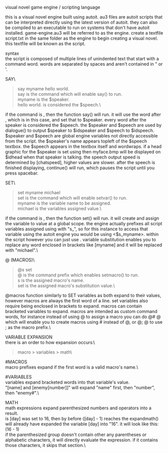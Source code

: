 visual novel game engine / scripting language

this is a visual novel engine built using autoit. au3 files are autoit scripts that can be interpreted directly using the latest version of autoit. they can also be compiled to an executable to run on systems that don't have autoit installed. game-engine.au3 will be referred to as the engine. create a textfile script.txt in the same folder as the engine to begin creating a visual novel. this textfile will be known as the script.



syntax\
the script is composed of multiple lines of unindented text that start with a command word. words are separated by spaces and aren't contained in " or '.


SAY\
>say myname hello world.\
say is the command which will enable say() to run.\
myname is the $speaker.\
hello world. is considered the $speech.\

if the command is <say>, then the function say() will run. it will use the word after <say>, which is <myname> in this case, and set that to $speaker. every word after the speaker is considered the $speech. the $speaker and $speech are used by dialogue() to output $speaker to $idspeaker and $speech to $idspeech. $speaker and $speech are global engine variables not directly accessible from the script. the $speaker's name appears topleft of the $speech textbox. the $speech appears in the textbox itself and wordwraps. if a head graphic for the $speaker is set using <head myname myface.bmp> then myface.bmp will be displayed on $idhead when that speaker is talking. the speech output speed is determined by [chatspeed], higher values are slower. after the speech is finished displaying, continue() will run, which pauses the script until you press spacebar.


SET\
>set myname michael\
set is the command which will enable setvar() to run.\
myname is the variable name to be assigned.\
michael is the variables assigned value.\

if the command is <set>, then the function set() will run. it will create and assign the variable <myname> to value <michael> at a global scope. the engine actually prefixes all script variables assigned using <set> with "s_", so for this instance to access that variable using the autoit engine you would be using <$s_myname>. within the script however you can just use <myname>. variable substitution enables you to replace any word enclosed in brackets like [myname] and it will be replaced with "michael".\


@ (MACROS)\
>@s set\
@ is the command prefix which enables setmacro() to run.\
s is the assigned macro's name.\
set is the assigned macro's substitution value.\

@macros function similarly to SET variables as both expand to their values, however macros are always the first word of a line. set variables also require being enclosed in brackets to expand. macros can contain bracketed variables to expand. macros are intended as custom command words, for instance instead of using @ to assign a macro you can do @# @ which will enable you to create macros using # instead of @, or @; @ to use ; as the macro prefix.\


VARIABLE EXPANSION\
there is an order to how expansion occurs:\
>macro > variables > math\


#MACROS\
macro prefixes expand if the first word is a valid macro's name.\


#VARIABLES\
variables expand bracketed words into that variable's value.\
"[name] and [enemy[number]]" will expand "name" first, then "number", then "enemy#".\


MATH\
math expressions expand parenthesized numbers and operators into a result.\
is [day] was set to 16, then by before ([day] - 1)  reaches the expandmath() will already have expanded the variable [day] into "16".
it will look like this: (16 - 1)\
if the parenthesized group doesn't contain other any parentheses or alphabetic characters, it will directly evaluate the expression. if it contains those characters, it skips that section.\

